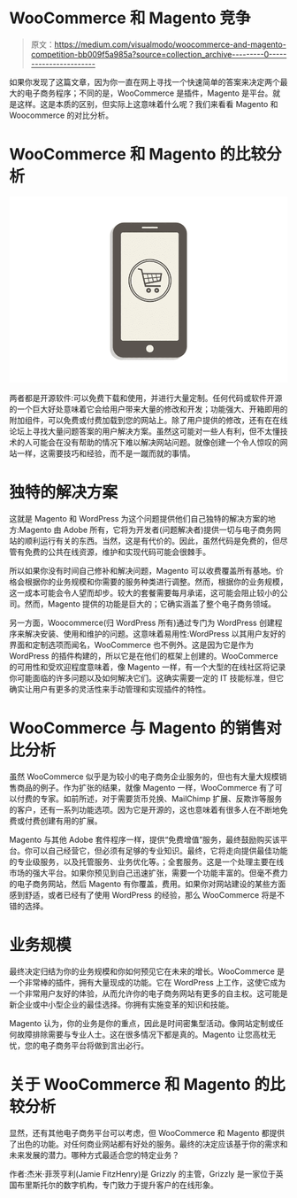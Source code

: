 # WooCommerce 和 Magento 竞争

> 原文：<https://medium.com/visualmodo/woocommerce-and-magento-competition-bb009f5a985a?source=collection_archive---------0----------------------->

如果你发现了这篇文章，因为你一直在网上寻找一个快速简单的答案来决定两个最大的电子商务程序；不同的是，WooCommerce 是插件，Magento 是平台。就是这样。这是本质的区别，但实际上这意味着什么呢？我们来看看 Magento 和 Woocommerce 的对比分析。

# WooCommerce 和 Magento 的比较分析

![](img/f19b875b0d6e7a0056269c1697d73356.png)

两者都是开源软件:可以免费下载和使用，并进行大量定制。任何代码或软件开源的一个巨大好处意味着它会给用户带来大量的修改和开发；功能强大、开箱即用的附加组件，可以免费或付费加载到您的网站上。除了用户提供的修改，还有在在线论坛上寻找大量问题答案的用户解决方案。虽然这可能对一些人有利，但不太懂技术的人可能会在没有帮助的情况下难以解决网站问题。就像创建一个令人惊叹的网站一样，这需要技巧和经验，而不是一蹴而就的事情。

# 独特的解决方案

这就是 Magento 和 WordPress 为这个问题提供他们自己独特的解决方案的地方:Magento 由 Adobe 所有，它将为开发者(问题解决者)提供一切与电子商务网站的顺利运行有关的东西。当然，这是有代价的。因此，虽然代码是免费的，但尽管有免费的公共在线资源，维护和实现代码可能会很棘手。

所以如果你没有时间自己修补和解决问题，Magento 可以收费覆盖所有基地。价格会根据你的业务规模和你需要的服务种类进行调整。然而，根据你的业务规模，这一成本可能会令人望而却步。较大的套餐需要每月承诺，这可能会阻止较小的公司。然而，Magento 提供的功能是巨大的；它确实涵盖了整个电子商务领域。

另一方面，Woocommerce(归 WordPress 所有)通过专门为 WordPress 创建程序来解决安装、使用和维护的问题。这意味着易用性:WordPress 以其用户友好的界面和定制选项而闻名，WooCommerce 也不例外。这是因为它是作为 WordPress 的插件构建的，所以它是在他们的框架上创建的。WooCommerce 的可用性和受欢迎程度意味着，像 Magento 一样，有一个大型的在线社区将记录你可能面临的许多问题以及如何解决它们。这确实需要一定的 IT 技能标准，但它确实让用户有更多的灵活性来手动管理和实现插件的特性。

# WooCommerce 与 Magento 的销售对比分析

虽然 WooCommerce 似乎是为较小的电子商务企业服务的，但也有大量大规模销售商品的例子。作为扩张的结果，就像 Magento 一样，WooCommerce 有了可以付费的专家。如前所述，对于需要货币兑换、MailChimp 扩展、反欺诈等服务的客户，还有一系列功能选项。因为它是开源的，这也意味着有很多人在不断地免费或付费创建有用的扩展。

Magento 与其他 Adobe 套件程序一样，提供“免费增值”服务，最终鼓励购买该平台。你可以自己经营它，但必须有足够的专业知识。最终，它将走向提供最佳功能的专业级服务，以及托管服务、业务优化等。；全套服务。这是一个处理主要在线市场的强大平台。如果你预见到自己迅速扩张，需要一个功能丰富的。但毫不费力的电子商务网站，然后 Magento 有你覆盖，费用。如果你对网站建设的某些方面感到舒适，或者已经有了使用 WordPress 的经验，那么 WooCommerce 将是不错的选择。

# 业务规模

最终决定归结为你的业务规模和你如何预见它在未来的增长。WooCommerce 是一个非常棒的插件，拥有大量现成的功能。它在 WordPress 上工作，这使它成为一个非常用户友好的体验，从而允许你的电子商务网站有更多的自主权。这可能是新企业或中小型企业的最佳选择。你拥有实施变革的知识和技能。

Magento 认为，你的业务是你的重点，因此是时间密集型活动。像网站定制或任何故障排除需要与专业人士。这在很多情况下都是真的。Magento 让您高枕无忧，您的电子商务平台将做到言出必行。

# 关于 WooCommerce 和 Magento 的比较分析

显然，还有其他电子商务平台可以考虑，但 WooCommerce 和 Magento 都提供了出色的功能。对任何商业网站都有好处的服务。最终的决定应该基于你的需求和未来发展的潜力。哪种方式最适合您的特定业务？

作者:杰米·菲茨亨利(Jamie FitzHenry)是 Grizzly 的主管，Grizzly 是一家位于英国布里斯托尔的数字机构，专门致力于提升客户的在线形象。